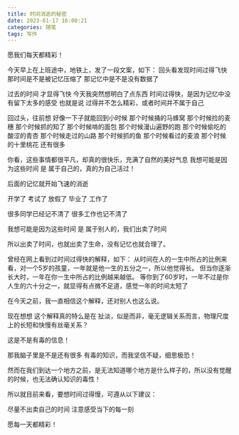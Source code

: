 ```yaml
---
title: 时间消逝的秘密
date: 2023-01-17 16:00:21
categories: 随笔
tags: 写作
---
```


愿我们每天都精彩！

<!-- more -->

今天早上在上班途中，地铁上，发了一段文案，如下：
回头看发现时间过得飞快
那时间是不是被记忆压缩了
那记忆中是不是没有数据了

过去的时间 才显得飞快
今天我突然想明白了点东西
时间过得快，是因为记忆中没有留下太多的感受
也就是说 过得并不怎么精彩，或者时间并不属于自己

回过头，往前想
好像一下子就能回到小时候
那个时候捅的马蜂窝
那个时候捡的麦穗
那个时候抓的知了
那个时候啃的面包
那个时候漫山遍野的跑
那个时候偷吃的酸涩的青杏
那个时候走过的山路
那个时候抓的鱼
那个时候看过的麦浪
那个时候的十里桃花
还有很多

你看，这些事情都很平凡，却真的很快乐，充满了自然的美好气息
我想可能是因为这些时间 是 属于自己的，真的为自己活过！

后面的记忆就开始飞速的消逝

开学了
考试了
放假了
毕业了
工作了

很多同学已经记不清了
很多工作也记不清了

我想可能是因为这些时间 是 属于别人的，我们出卖了时间

所以出卖了时间，也就出卖了生命，没有记忆也就合理了。

曾经在网上看到过时间过得快的解释，如下：
从时间在人的一生中所占的比例来看，对一个5岁的孩童，一年就是他一生的五分之一，所以他觉得长。
但当你逐渐长大时，一年在你一生中所占的比例越来越低。
等你到了60岁时，一年不过是你人生的六十分之一，就显得有点微不足道，感觉一年的时间太短了

在今天之前，我一直相信这个解释，还对别人也这么说。

现在想想 这个解释真的特么是在 扯淡，似是而非，毫无逻辑关系而言，物理尺度上的长短和快慢有丝毫关系？

这是不是有毒的信息！

那我脑子里是不是还有很多 有毒的知识，而我坚信不疑，细思极恐！

然而在我们到达一个地方之前，是无法知道哪个地方是什么样子的，所以没有觉醒的时候，也无法确认知识的毒性！

所以就目前来看，要想时间过得慢，可遵从以下建议：

尽量不出卖自己的时间
注意感受当下的每一刻

愿每一天都精彩！